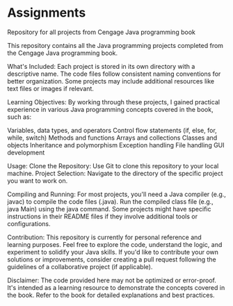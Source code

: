 # Assignments
Repository for all projects from Cengage Java programming book

This repository contains all the Java programming projects completed from the Cengage Java programming book.

What's Included:
Each project is stored in its own directory with a descriptive name.
The code files follow consistent naming conventions for better organization.
Some projects may include additional resources like text files or images if relevant.


Learning Objectives:
By working through these projects, I gained practical experience in various Java programming concepts covered in the book, such as:

Variables, data types, and operators
Control flow statements (if, else, for, while, switch)
Methods and functions
Arrays and collections
Classes and objects
Inheritance and polymorphism
Exception handling
File handling 
GUI development 


Usage:
Clone the Repository: Use Git to clone this repository to your local machine.
Project Selection: Navigate to the directory of the specific project you want to work on.


Compiling and Running:
For most projects, you'll need a Java compiler (e.g., javac) to compile the code files (.java).
Run the compiled class file (e.g., java Main) using the java command.
Some projects might have specific instructions in their README files if they involve additional tools or configurations.


Contribution:
This repository is currently for personal reference and learning purposes. Feel free to explore the code, understand the logic, and experiment to solidify your Java skills. If you'd like to contribute your own solutions or improvements, consider creating a pull request following the guidelines of a collaborative project (if applicable).

Disclaimer:
The code provided here may not be optimized or error-proof. It's intended as a learning resource to demonstrate the concepts covered in the book. Refer to the book for detailed explanations and best practices.
